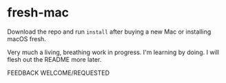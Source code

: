 # fresh-mac

Download the repo and run `install` after buying a new Mac or installing macOS fresh.

Very much a living, breathing work in progress. I'm learning by doing. I will flesh out the README more later.

FEEDBACK WELCOME/REQUESTED
